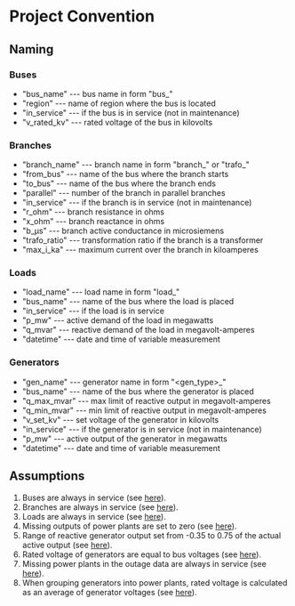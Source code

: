 # Project Convention

## Naming

### Buses

- "bus_name" --- bus name in form "bus_<number>"
- "region" --- name of region where the bus is located
- "in_service" --- if the bus is in service (not in maintenance)
- "v_rated_kv" --- rated voltage of the bus in kilovolts

### Branches

- "branch_name" --- branch name in form "branch_<number>" or "trafo_<number>"
- "from_bus" --- name of the bus where the branch starts
- "to_bus" --- name of the bus where the branch ends
- "parallel" --- number of the branch in parallel branches
- "in_service" --- if the branch is in service (not in maintenance)
- "r_ohm" --- branch resistance in ohms
- "x_ohm" --- branch reactance in ohms
- "b_µs" --- branch active conductance in microsiemens
- "trafo_ratio" --- transformation ratio if the branch is a transformer
- "max_i_ka" --- maximum current over the branch in kiloamperes

### Loads

- "load_name" --- load name in form "load_<number>"
- "bus_name" --- name of the bus where the load is placed
- "in_service" --- if the load is in service
- "p_mw" --- active demand of the load in megawatts
- "q_mvar" --- reactive demand of the load in megavolt-amperes
- "datetime" --- date and time of variable measurement

### Generators

- "gen_name" --- generator name in form "<gen_type>_<number>"
- "bus_name" --- name of the bus where the generator is placed
- "q_max_mvar" --- max limit of reactive output in megavolt-amperes
- "q_min_mvar" --- min limit of reactive output in megavolt-amperes
- "v_set_kv" --- set voltage of the generator in kilovolts
- "in_service" --- if the generator is in service (not in maintenance)
- "p_mw" --- active output of the generator in megawatts
- "datetime" --- date and time of variable measurement

## Assumptions

1. Buses are always in service (see [here](src/data/prepare_buses.py)).
2. Branches are always in service (see [here](src/data/prepare_branches.py)).
3. Loads are always in service (see [here](src/data/prepare_loads_ts.py)).
4. Missing outputs of power plants are set to zero (see [here](src/data/transform_gens_ts.py)).
5. Range of reactive generator output set from -0.35 to 0.75 of the actual active output (see [here](src/data/transform_gens_ts.py)).
6. Rated voltage of generators are equal to bus voltages (see [here](src/data/transform_gens_ts.py)).
7. Missing power plants in the outage data are always in service (see [here](src/data/transform_outages_ts.py)).
8. When grouping generators into power plants, rated voltage is calculated as an average of generator voltages (see [here](src/data/prepare_plants_ts.py)).
